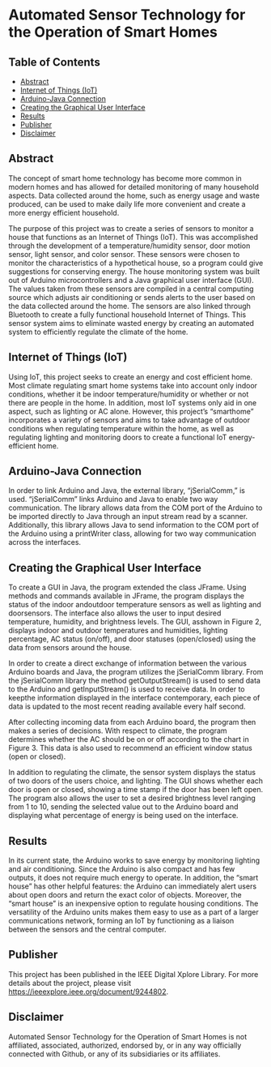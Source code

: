 # Automated Sensor Technology for the Operation of Smart Homes

## Table of Contents
- [Abstract](#abstract)
- [Internet of Things (IoT)](#iot)
- [Arduino-Java Connection](#arduino-java-connection)
- [Creating the Graphical User Interface](#creating-the-graphical-user-interface)
- [Results](#results)
- [Publisher](#publisher)
- [Disclaimer](#disclaimer)

## Abstract
The concept of smart home technology has become more common in modern homes and has allowed for detailed monitoring of many household aspects. Data collected around the home, such as energy usage and waste produced, can be used to make daily life more convenient and create a more energy efficient household. 

The purpose of this project was to create a series of sensors to monitor a house that functions as an Internet of Things (IoT). This was accomplished through the development of  a temperature/humidity sensor, door motion sensor, light sensor, and color sensor. These sensors were chosen to monitor the characteristics of a hypothetical house, so a program could give suggestions for conserving energy. The house monitoring system was built out of Arduino microcontrollers and a Java graphical user interface (GUI). The values taken from these sensors are compiled in a central computing source which adjusts air conditioning or sends alerts to the user based on the data collected around the home. The sensors are also linked through Bluetooth to create a fully functional household Internet of Things. This sensor system aims to eliminate wasted energy by creating an automated system to efficiently regulate the climate of the home.

## Internet of Things (IoT)
Using  IoT,  this  project  seeks  to  create  an  energy  and  cost efficient  home.  Most  climate  regulating  smart  home  systems take into account only indoor conditions, whether it be indoor temperature/humidity or whether or not there are people in the home.  In  addition,  most  IoT  systems  only  aid  in  one  aspect, such  as  lighting  or  AC  alone.  However,  this  project’s  “smarthome”  incorporates  a  variety  of  sensors  and  aims  to  take advantage of outdoor conditions when regulating temperature within the home, as well as regulating lighting and monitoring doors to create a functional IoT energy-efficient home.

## Arduino-Java Connection
In  order  to  link  Arduino  and  Java,  the  external  library, “jSerialComm,”  is  used.  “jSerialComm”  links  Arduino  and Java to enable two way communication. The library allows data  from  the  COM  port  of  the  Arduino  to  be  imported directly  to  Java  through  an  input  stream  read  by  a  scanner. Additionally, this library allows Java to send information to the COM port of the Arduino using a printWriter class, allowing for two way communication across the interfaces.

## Creating the Graphical User Interface
To  create  a  GUI  in  Java,  the  program  extended  the  class JFrame.   Using   methods and commands available in JFrame, the program displays  the  status  of  the  indoor  andoutdoor  temperature  sensors  as  well  as  lighting  and  doorsensors.  The  interface  also  allows  the  user  to  input  desired temperature,  humidity,  and  brightness  levels.  The  GUI,  asshown in Figure 2, displays indoor and outdoor temperatures and  humidities,  lighting  percentage,  AC  status  (on/off),  and door statuses (open/closed) using the data from sensors around the house.

In order to create a direct exchange of information between the  various  Arduino  boards  and  Java,  the  program  utilizes the  jSerialComm  library.  From  the  jSerialComm  library  the method getOutputStream() is used to send data to the Arduino and getInputStream() is used to receive data. In order to keepthe information displayed in the interface contemporary, each piece  of  data  is  updated  to  the  most  recent  reading  available every half second.

After  collecting  incoming  data  from  each  Arduino  board, the program then makes a series of decisions. With respect to climate, the program determines whether the AC should be on or off according to the chart in Figure 3. This data is also used to recommend an efficient window status (open or closed).

In  addition  to  regulating  the  climate,  the  sensor  system displays  the  status  of  two  doors  of  the  users  choice,  and lighting. The GUI shows whether each door is open or closed, showing  a  time  stamp  if  the  door  has  been  left  open.  The program also allows the user to set a desired brightness level ranging  from  1  to  10,  sending  the  selected  value  out  to  the Arduino  board  and  displaying  what  percentage  of  energy  is being used on the interface.

## Results
In  its  current  state,  the  Arduino  works  to  save  energy  by monitoring lighting and air conditioning. Since the Arduino is also  compact  and  has  few  outputs,  it  does  not  require  much energy  to  operate.  In  addition,  the  “smart  house”  has  other helpful features: the Arduino can immediately alert users about open  doors  and  return  the  exact  color  of  objects.  Moreover, the “smart house” is an inexpensive option to regulate housing conditions. The versatility of the Arduino units makes them easy  to  use  as  a  part  of  a  larger  communications  network, forming an IoT by functioning as a liaison between the sensors and the central computer.

## Publisher
This project has been published in the IEEE Digital Xplore Library. For more details about the project, please visit https://ieeexplore.ieee.org/document/9244802. 

## Disclaimer
Automated Sensor Technology for the Operation of Smart Homes is not affiliated, associated, authorized, endorsed by, or in any way officially connected with Github, or any of its subsidiaries or its affiliates.  
